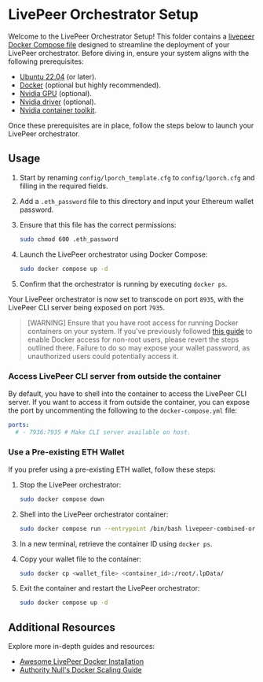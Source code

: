 # LivePeer Orchestrator Setup

Welcome to the LivePeer Orchestrator Setup! This folder contains a [livepeer Docker Compose file](docker-compose.yml) designed to streamline the deployment of your LivePeer orchestrator. Before diving in, ensure your system aligns with the following prerequisites:

- [Ubuntu 22.04](https://releases.ubuntu.com/jammy/) (or later).
- [Docker](https://docs.docker.com/engine/install/ubuntu/) (optional but highly recommended).
- [Nvidia GPU](https://www.nvidia.com/en-us/geforce/graphics-cards/30-series/rtx-3080/) (optional).
- [Nvidia driver](https://www.nvidia.com/Download/driverResults.aspx/172837/en-us) (optional).
- [Nvidia container toolkit](https://docs.nvidia.com/datacenter/cloud-native/container-toolkit/latest/install-guide.html).

Once these prerequisites are in place, follow the steps below to launch your LivePeer orchestrator.

## Usage

1. Start by renaming `config/lporch_template.cfg` to `config/lporch.cfg` and filling in the required fields.
2. Add a `.eth_password` file to this directory and input your Ethereum wallet password.
3. Ensure that this file has the correct permissions:

   ```bash
   sudo chmod 600 .eth_password
   ```

4. Launch the LivePeer orchestrator using Docker Compose:

   ```bash
   sudo docker compose up -d
   ```

5. Confirm that the orchestrator is running by executing `docker ps`.

Your LivePeer orchestrator is now set to transcode on port `8935`, with the LivePeer CLI server being exposed on port `7935`.

> \[WARNING]
> Ensure that you have root access for running Docker containers on your system. If you've previously followed [this guide](https://docs.docker.com/engine/install/linux-postinstall/) to enable Docker access for non-root users, please revert the steps outlined there. Failure to do so may expose your wallet password, as unauthorized users could potentially access it.

### Access LivePeer CLI server from outside the container

By default, you have to shell into the container to access the LivePeer CLI server. If you want to access it from outside the container, you can expose the port by uncommenting the following to the `docker-compose.yml` file:

```yaml
ports:
  # - 7936:7935 # Make CLI server available on host.
```

### Use a Pre-existing ETH Wallet

If you prefer using a pre-existing ETH wallet, follow these steps:

1. Stop the LivePeer orchestrator:

   ```bash
   sudo docker compose down
   ```

2. Shell into the LivePeer orchestrator container:

   ```bash
   sudo docker compose run --entrypoint /bin/bash livepeer-combined-orchestrator bash
   ```

3. In a new terminal, retrieve the container ID using `docker ps`.
4. Copy your wallet file to the container:

   ```bash
   sudo docker cp <wallet_file> <container_id>:/root/.lpData/
   ```

5. Exit the container and restart the LivePeer orchestrator:

   ```bash
   sudo docker compose up -d
   ```

## Additional Resources

Explore more in-depth guides and resources:

- [Awesome LivePeer Docker Installation](https://github.com/mikezupper/awesome-livepeer/tree/main/guides/docker-livepeer-install)
- [Authority Null's Docker Scaling Guide](https://forum.livepeer.org/t/guide-livepeer-with-docker-and-portainer-for-operating-at-scale/1850)
